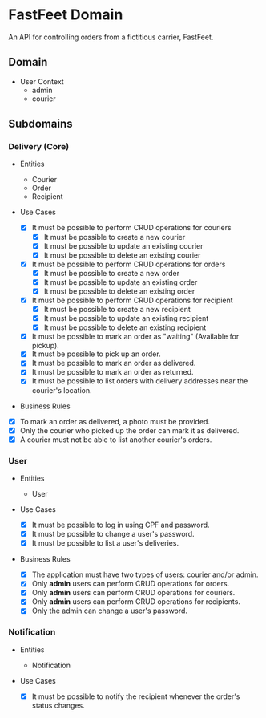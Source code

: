 # FastFeet Domain

An API for controlling orders from a fictitious carrier, FastFeet.

## Domain

- User Context
  - admin
  - courier

## Subdomains

### Delivery (Core)

- Entities
  - Courier
  - Order
  - Recipient

- Use Cases
  - [x] It must be possible to perform CRUD operations for couriers
    - [x] It must be possible to create a new courier
    - [x] It must be possible to update an existing courier
    - [x] It must be possible to delete an existing courier
  - [x] It must be possible to perform CRUD operations for orders
    - [x] It must be possible to create a new order
    - [x] It must be possible to update an existing order
    - [x] It must be possible to delete an existing order
  - [x] It must be possible to perform CRUD operations for recipient
    - [x] It must be possible to create a new recipient
    - [x] It must be possible to update an existing recipient
    - [x] It must be possible to delete an existing recipient
  
  - [x] It must be possible to mark an order as "waiting" (Available for pickup).
  - [x] It must be possible to pick up an order.
  - [x] It must be possible to mark an order as delivered.
  - [x] It must be possible to mark an order as returned.
  - [x] It must be possible to list orders with delivery addresses near the courier's location.

- Business Rules
 - [x] To mark an order as delivered, a photo must be provided.
 - [x] Only the courier who picked up the order can mark it as delivered.
 - [x] A courier must not be able to list another courier's orders.

### User

- Entities
  - User

- Use Cases
  - [x] It must be possible to log in using CPF and password.
  - [x] It must be possible to change a user's password.
  - [x] It must be possible to list a user's deliveries.

- Business Rules
  - [x] The application must have two types of users: courier and/or admin. 
  - [x] Only **admin** users can perform CRUD operations for orders. 
  - [x] Only **admin** users can perform CRUD operations for couriers. 
  - [x] Only **admin** users can perform CRUD operations for recipients.
  - [x] Only the admin can change a user's password.

### Notification

- Entities
  - Notification

- Use Cases
  - [x] It must be possible to notify the recipient whenever the order's status changes.


